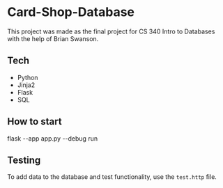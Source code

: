 # Card-Shop-Database
This project was made as the final project for CS 340 Intro to Databases with the help of Brian Swanson.

##  Tech
- Python
- Jinja2
- Flask
- SQL

## How to start
flask --app app.py --debug run

## Testing
To add data to the database and test functionality, use the `test.http` file.